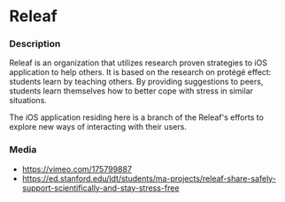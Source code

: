 # Releaf
### Description
Releaf is an organization that utilizes research proven strategies to iOS application to help others. It is based on the research on protégé effect: students learn by teaching others. By providing suggestions to peers, students learn themselves how to better cope with stress in similar situations.

The iOS application residing here is a branch of the Releaf's efforts to explore new ways of interacting with their users. 
### Media
- https://vimeo.com/175799887
- https://ed.stanford.edu/ldt/students/ma-projects/releaf-share-safely-support-scientifically-and-stay-stress-free
